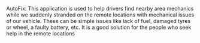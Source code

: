 AutoFix:
This application is used to help drivers find nearby area mechanics while we suddenly stranded on the remote locations with mechanical issues of our vehicle. These can be simple issues like lack of fuel, damaged tyres or wheel, a faulty battery, etc. It is a good solution for the people who seek help in the remote locations
